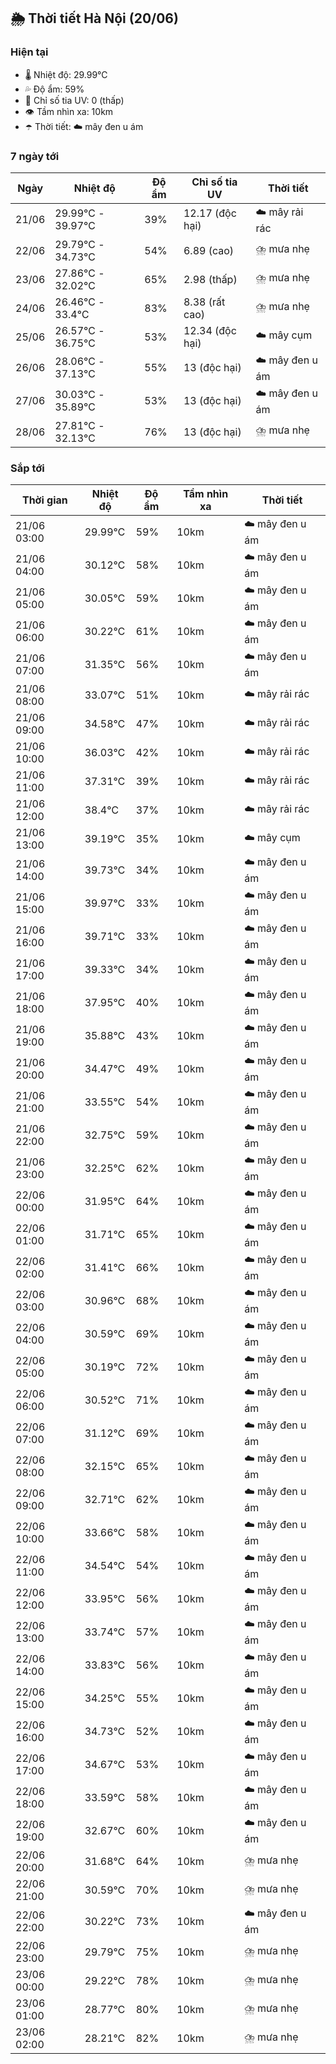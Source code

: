 ## 🌦️ Thời tiết Hà Nội (20/06)

### Hiện tại

- 🌡️ Nhiệt độ: 29.99℃
- 💦 Độ ẩm: 59%
- 🌟 Chỉ số tia UV: 0 (thấp)
- 👁️ Tầm nhìn xa: 10km
- ☂️ Thời tiết: ☁️ mây đen u ám

### 7 ngày tới

| Ngày | Nhiệt độ | Độ ẩm | Chỉ số tia UV | Thời tiết |
| --- | --- | --- | --- | --- |
| 21/06 | 29.99℃ - 39.97℃ | 39% | 12.17 (độc hại) | ☁️ mây rải rác |
| 22/06 | 29.79℃ - 34.73℃ | 54% | 6.89 (cao) | ⛈️ mưa nhẹ |
| 23/06 | 27.86℃ - 32.02℃ | 65% | 2.98 (thấp) | ⛈️ mưa nhẹ |
| 24/06 | 26.46℃ - 33.4℃ | 83% | 8.38 (rất cao) | ⛈️ mưa nhẹ |
| 25/06 | 26.57℃ - 36.75℃ | 53% | 12.34 (độc hại) | ☁️ mây cụm |
| 26/06 | 28.06℃ - 37.13℃ | 55% | 13 (độc hại) | ☁️ mây đen u ám |
| 27/06 | 30.03℃ - 35.89℃ | 53% | 13 (độc hại) | ☁️ mây đen u ám |
| 28/06 | 27.81℃ - 32.13℃ | 76% | 13 (độc hại) | ⛈️ mưa nhẹ |

### Sắp tới

| Thời gian | Nhiệt độ | Độ ẩm | Tầm nhìn xa | Thời tiết |
| --- | --- | --- | --- | --- |
| 21/06 03:00 | 29.99℃ | 59% | 10km | ☁️ mây đen u ám |
| 21/06 04:00 | 30.12℃ | 58% | 10km | ☁️ mây đen u ám |
| 21/06 05:00 | 30.05℃ | 59% | 10km | ☁️ mây đen u ám |
| 21/06 06:00 | 30.22℃ | 61% | 10km | ☁️ mây đen u ám |
| 21/06 07:00 | 31.35℃ | 56% | 10km | ☁️ mây đen u ám |
| 21/06 08:00 | 33.07℃ | 51% | 10km | ☁️ mây rải rác |
| 21/06 09:00 | 34.58℃ | 47% | 10km | ☁️ mây rải rác |
| 21/06 10:00 | 36.03℃ | 42% | 10km | ☁️ mây rải rác |
| 21/06 11:00 | 37.31℃ | 39% | 10km | ☁️ mây rải rác |
| 21/06 12:00 | 38.4℃ | 37% | 10km | ☁️ mây rải rác |
| 21/06 13:00 | 39.19℃ | 35% | 10km | ☁️ mây cụm |
| 21/06 14:00 | 39.73℃ | 34% | 10km | ☁️ mây đen u ám |
| 21/06 15:00 | 39.97℃ | 33% | 10km | ☁️ mây đen u ám |
| 21/06 16:00 | 39.71℃ | 33% | 10km | ☁️ mây đen u ám |
| 21/06 17:00 | 39.33℃ | 34% | 10km | ☁️ mây đen u ám |
| 21/06 18:00 | 37.95℃ | 40% | 10km | ☁️ mây đen u ám |
| 21/06 19:00 | 35.88℃ | 43% | 10km | ☁️ mây đen u ám |
| 21/06 20:00 | 34.47℃ | 49% | 10km | ☁️ mây đen u ám |
| 21/06 21:00 | 33.55℃ | 54% | 10km | ☁️ mây đen u ám |
| 21/06 22:00 | 32.75℃ | 59% | 10km | ☁️ mây đen u ám |
| 21/06 23:00 | 32.25℃ | 62% | 10km | ☁️ mây đen u ám |
| 22/06 00:00 | 31.95℃ | 64% | 10km | ☁️ mây đen u ám |
| 22/06 01:00 | 31.71℃ | 65% | 10km | ☁️ mây đen u ám |
| 22/06 02:00 | 31.41℃ | 66% | 10km | ☁️ mây đen u ám |
| 22/06 03:00 | 30.96℃ | 68% | 10km | ☁️ mây đen u ám |
| 22/06 04:00 | 30.59℃ | 69% | 10km | ☁️ mây đen u ám |
| 22/06 05:00 | 30.19℃ | 72% | 10km | ☁️ mây đen u ám |
| 22/06 06:00 | 30.52℃ | 71% | 10km | ☁️ mây đen u ám |
| 22/06 07:00 | 31.12℃ | 69% | 10km | ☁️ mây đen u ám |
| 22/06 08:00 | 32.15℃ | 65% | 10km | ☁️ mây đen u ám |
| 22/06 09:00 | 32.71℃ | 62% | 10km | ☁️ mây đen u ám |
| 22/06 10:00 | 33.66℃ | 58% | 10km | ☁️ mây đen u ám |
| 22/06 11:00 | 34.54℃ | 54% | 10km | ☁️ mây đen u ám |
| 22/06 12:00 | 33.95℃ | 56% | 10km | ☁️ mây đen u ám |
| 22/06 13:00 | 33.74℃ | 57% | 10km | ☁️ mây đen u ám |
| 22/06 14:00 | 33.83℃ | 56% | 10km | ☁️ mây đen u ám |
| 22/06 15:00 | 34.25℃ | 55% | 10km | ☁️ mây đen u ám |
| 22/06 16:00 | 34.73℃ | 52% | 10km | ☁️ mây đen u ám |
| 22/06 17:00 | 34.67℃ | 53% | 10km | ☁️ mây đen u ám |
| 22/06 18:00 | 33.59℃ | 58% | 10km | ☁️ mây đen u ám |
| 22/06 19:00 | 32.67℃ | 60% | 10km | ☁️ mây đen u ám |
| 22/06 20:00 | 31.68℃ | 64% | 10km | ⛈️ mưa nhẹ |
| 22/06 21:00 | 30.59℃ | 70% | 10km | ⛈️ mưa nhẹ |
| 22/06 22:00 | 30.22℃ | 73% | 10km | ☁️ mây đen u ám |
| 22/06 23:00 | 29.79℃ | 75% | 10km | ⛈️ mưa nhẹ |
| 23/06 00:00 | 29.22℃ | 78% | 10km | ⛈️ mưa nhẹ |
| 23/06 01:00 | 28.77℃ | 80% | 10km | ⛈️ mưa nhẹ |
| 23/06 02:00 | 28.21℃ | 82% | 10km | ⛈️ mưa nhẹ |
